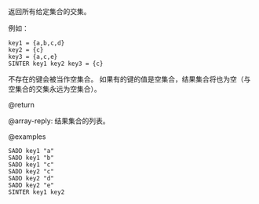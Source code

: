返回所有给定集合的交集。

例如：

```
key1 = {a,b,c,d}
key2 = {c}
key3 = {a,c,e}
SINTER key1 key2 key3 = {c}
```

不存在的键会被当作空集合。
如果有的键的值是空集合，结果集合将也为空（与空集合的交集永远为空集合）。

@return

@array-reply: 结果集合的列表。

@examples

```cli
SADD key1 "a"
SADD key1 "b"
SADD key1 "c"
SADD key2 "c"
SADD key2 "d"
SADD key2 "e"
SINTER key1 key2
```
